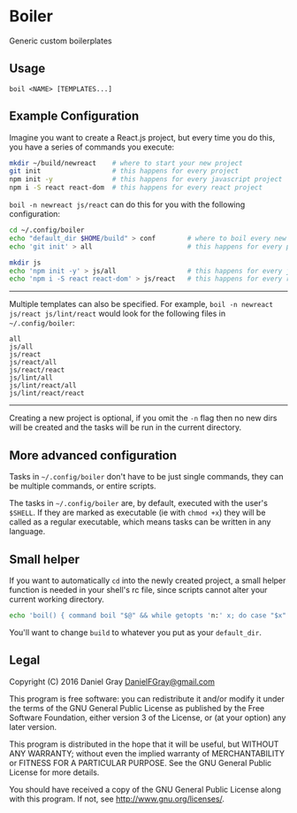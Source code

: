 # Boiler

Generic custom boilerplates

## Usage

```
boil <NAME> [TEMPLATES...]
```

## Example Configuration

Imagine you want to create a React.js project, but every time you do this, you have a series of commands you execute:

``` sh
mkdir ~/build/newreact    # where to start your new project
git init                  # this happens for every project
npm init -y               # this happens for every javascript project
npm i -S react react-dom  # this happens for every react project
```

`boil -n newreact js/react` can do this for you with the following configuration:

``` sh
cd ~/.config/boiler
echo "default_dir $HOME/build" > conf        # where to boil every new project
echo 'git init' > all                        # this happens for every project

mkdir js
echo 'npm init -y' > js/all                  # this happens for every javascript project
echo 'npm i -S react react-dom' > js/react   # this happens for every react project
```

---

Multiple templates can also be specified. For example, `boil -n newreact js/react js/lint/react` would look for the following files in `~/.config/boiler`:

    all
    js/all
    js/react
    js/react/all
    js/react/react
    js/lint/all
    js/lint/react/all
    js/lint/react/react

---

Creating a new project is optional, if you omit the `-n` flag then no new dirs will be created and the tasks will be run in the current directory.

## More advanced configuration

Tasks in `~/.config/boiler` don't have to be just single commands, they can be multiple commands, or entire scripts.

The tasks in `~/.config/boiler` are, by default, executed with the user's `$SHELL`. If they are marked as executable (ie with `chmod +x`) they will be called as a regular executable, which means tasks can be written in any language.

## Small helper

If you want to automatically `cd` into the newly created project, a small helper function is needed in your shell's rc file, since scripts cannot alter your current working directory.

``` sh
echo 'boil() { command boil "$@" && while getopts 'n:' x; do case "$x" in; n) cd ~/build/"$OPTARG"; esac; done }' >> ~/.bashrc
```

You'll want to change `build` to whatever you put as your `default_dir`.

## Legal
Copyright (C) 2016 Daniel Gray <DanielFGray@gmail.com>

This program is free software: you can redistribute it and/or modify it under the terms of the GNU General Public License as published by the Free Software Foundation, either version 3 of the License, or (at your option) any later version.

This program is distributed in the hope that it will be useful, but WITHOUT ANY WARRANTY; without even the implied warranty of MERCHANTABILITY or FITNESS FOR A PARTICULAR PURPOSE.  See the GNU General Public License for more details.

You should have received a copy of the GNU General Public License along with this program.  If not, see <http://www.gnu.org/licenses/>.
